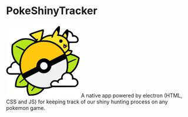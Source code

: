 # PokeShinyTracker
<img src="./resources/logo/pst_logo.png" alt="drawing" width="200"/>
A native app powered by electron (HTML, CSS and JS) for keeping track of our shiny hunting process on any pokemon game. 

